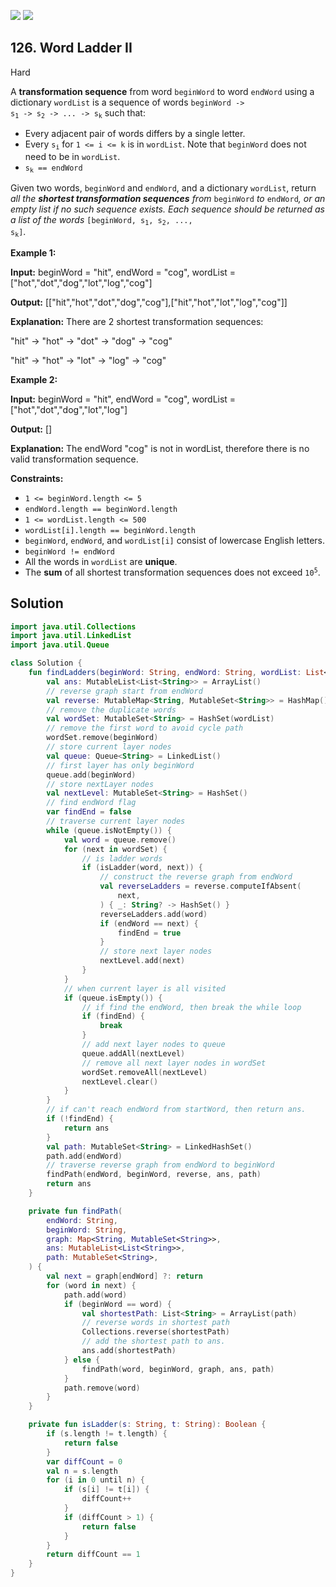 [![](https://img.shields.io/github/stars/javadev/LeetCode-in-Kotlin?label=Stars&style=flat-square)](https://github.com/javadev/LeetCode-in-Kotlin)
[![](https://img.shields.io/github/forks/javadev/LeetCode-in-Kotlin?label=Fork%20me%20on%20GitHub%20&style=flat-square)](https://github.com/javadev/LeetCode-in-Kotlin/fork)

## 126\. Word Ladder II

Hard

A **transformation sequence** from word `beginWord` to word `endWord` using a dictionary `wordList` is a sequence of words <code>beginWord -> s<sub>1</sub> -> s<sub>2</sub> -> ... -> s<sub>k</sub></code> such that:

*   Every adjacent pair of words differs by a single letter.
*   Every <code>s<sub>i</sub></code> for `1 <= i <= k` is in `wordList`. Note that `beginWord` does not need to be in `wordList`.
*   <code>s<sub>k</sub> == endWord</code>

Given two words, `beginWord` and `endWord`, and a dictionary `wordList`, return _all the **shortest transformation sequences** from_ `beginWord` _to_ `endWord`_, or an empty list if no such sequence exists. Each sequence should be returned as a list of the words_ <code>[beginWord, s<sub>1</sub>, s<sub>2</sub>, ..., s<sub>k</sub>]</code>.

**Example 1:**

**Input:** beginWord = "hit", endWord = "cog", wordList = ["hot","dot","dog","lot","log","cog"]

**Output:** [["hit","hot","dot","dog","cog"],["hit","hot","lot","log","cog"]]

**Explanation:** There are 2 shortest transformation sequences: 

"hit" -> "hot" -> "dot" -> "dog" -> "cog" 

"hit" -> "hot" -> "lot" -> "log" -> "cog"

**Example 2:**

**Input:** beginWord = "hit", endWord = "cog", wordList = ["hot","dot","dog","lot","log"]

**Output:** []

**Explanation:** The endWord "cog" is not in wordList, therefore there is no valid transformation sequence.

**Constraints:**

*   `1 <= beginWord.length <= 5`
*   `endWord.length == beginWord.length`
*   `1 <= wordList.length <= 500`
*   `wordList[i].length == beginWord.length`
*   `beginWord`, `endWord`, and `wordList[i]` consist of lowercase English letters.
*   `beginWord != endWord`
*   All the words in `wordList` are **unique**.
*   The **sum** of all shortest transformation sequences does not exceed <code>10<sup>5</sup></code>.

## Solution

```kotlin
import java.util.Collections
import java.util.LinkedList
import java.util.Queue

class Solution {
    fun findLadders(beginWord: String, endWord: String, wordList: List<String>): List<List<String>> {
        val ans: MutableList<List<String>> = ArrayList()
        // reverse graph start from endWord
        val reverse: MutableMap<String, MutableSet<String>> = HashMap()
        // remove the duplicate words
        val wordSet: MutableSet<String> = HashSet(wordList)
        // remove the first word to avoid cycle path
        wordSet.remove(beginWord)
        // store current layer nodes
        val queue: Queue<String> = LinkedList()
        // first layer has only beginWord
        queue.add(beginWord)
        // store nextLayer nodes
        val nextLevel: MutableSet<String> = HashSet()
        // find endWord flag
        var findEnd = false
        // traverse current layer nodes
        while (queue.isNotEmpty()) {
            val word = queue.remove()
            for (next in wordSet) {
                // is ladder words
                if (isLadder(word, next)) {
                    // construct the reverse graph from endWord
                    val reverseLadders = reverse.computeIfAbsent(
                        next,
                    ) { _: String? -> HashSet() }
                    reverseLadders.add(word)
                    if (endWord == next) {
                        findEnd = true
                    }
                    // store next layer nodes
                    nextLevel.add(next)
                }
            }
            // when current layer is all visited
            if (queue.isEmpty()) {
                // if find the endWord, then break the while loop
                if (findEnd) {
                    break
                }
                // add next layer nodes to queue
                queue.addAll(nextLevel)
                // remove all next layer nodes in wordSet
                wordSet.removeAll(nextLevel)
                nextLevel.clear()
            }
        }
        // if can't reach endWord from startWord, then return ans.
        if (!findEnd) {
            return ans
        }
        val path: MutableSet<String> = LinkedHashSet()
        path.add(endWord)
        // traverse reverse graph from endWord to beginWord
        findPath(endWord, beginWord, reverse, ans, path)
        return ans
    }

    private fun findPath(
        endWord: String,
        beginWord: String,
        graph: Map<String, MutableSet<String>>,
        ans: MutableList<List<String>>,
        path: MutableSet<String>,
    ) {
        val next = graph[endWord] ?: return
        for (word in next) {
            path.add(word)
            if (beginWord == word) {
                val shortestPath: List<String> = ArrayList(path)
                // reverse words in shortest path
                Collections.reverse(shortestPath)
                // add the shortest path to ans.
                ans.add(shortestPath)
            } else {
                findPath(word, beginWord, graph, ans, path)
            }
            path.remove(word)
        }
    }

    private fun isLadder(s: String, t: String): Boolean {
        if (s.length != t.length) {
            return false
        }
        var diffCount = 0
        val n = s.length
        for (i in 0 until n) {
            if (s[i] != t[i]) {
                diffCount++
            }
            if (diffCount > 1) {
                return false
            }
        }
        return diffCount == 1
    }
}
```